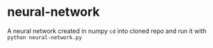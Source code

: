 # neural-network
A neural network created in numpy
`cd` into cloned repo and run it with `python neural-network.py`
